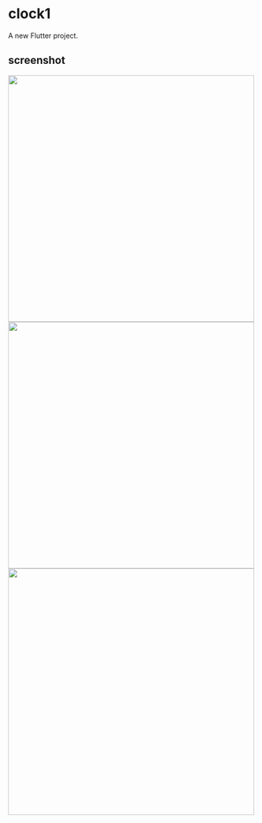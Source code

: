 # clock1

A new Flutter project.

## screenshot

<img src = "https://user-images.githubusercontent.com/121150847/218702022-04886a5b-332b-4871-b0d7-7279e9bca417.jpeg" height="500px"/>
<img src = "https://user-images.githubusercontent.com/121150847/218702406-a96bc599-13e3-48c9-95d8-bf401ad1b3dd.jpeg" height="500px"/>
<img src = "https://user-images.githubusercontent.com/121150847/218702576-c80e8882-ab12-4d2e-a2d2-cb079ece6d04.jpeg" height="500px"/>
